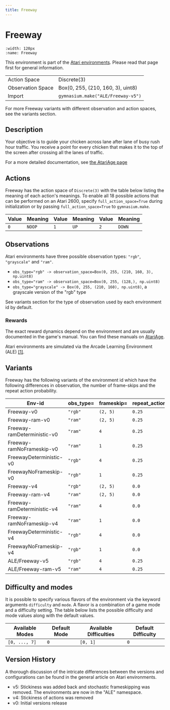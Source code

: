 ```yaml
---
title: Freeway
---
```


# Freeway

```{figure} ../_static/videos/environments/freeway.gif
:width: 120px
:name: Freeway
```

This environment is part of the <a href='..'>Atari environments</a>. Please read that page first for general information.

|   |   |
|---|---|
| Action Space | Discrete(3) |
| Observation Space | Box(0, 255, (210, 160, 3), uint8) |
| Import | `gymnasium.make("ALE/Freeway-v5")` |

For more Freeway variants with different observation and action spaces, see the variants section.

## Description

Your objective is to guide your chicken across lane after lane of busy rush hour traffic. You receive a point for every chicken that makes it to the top of the screen after crossing all the lanes of traffic.

For a more detailed documentation, see [the AtariAge page](https://atariage.com/manual_html_page.php?SoftwareLabelID=192)

## Actions

Freeway has the action space of `Discrete(3)` with the table below listing the meaning of each action's meanings.
To enable all 18 possible actions that can be performed on an Atari 2600, specify `full_action_space=True` during
initialization or by passing `full_action_space=True` to `gymnasium.make`.

| Value   | Meaning   | Value   | Meaning   | Value   | Meaning   |
|---------|-----------|---------|-----------|---------|-----------|
| `0`     | `NOOP`    | `1`     | `UP`      | `2`     | `DOWN`    |

## Observations

Atari environments have three possible observation types: `"rgb"`, `"grayscale"` and `"ram"`.

- `obs_type="rgb" -> observation_space=Box(0, 255, (210, 160, 3), np.uint8)`
- `obs_type="ram" -> observation_space=Box(0, 255, (128,), np.uint8)`
- `obs_type="grayscale" -> Box(0, 255, (210, 160), np.uint8)`, a grayscale version of the "rgb" type

See variants section for the type of observation used by each environment id by default.

### Rewards

The exact reward dynamics depend on the environment and are usually documented in the game's manual. You can
find these manuals on [AtariAge](https://atariage.com/manual_html_page.php?SoftwareLabelID=192).

Atari environments are simulated via the Arcade Learning Environment (ALE) [[1]](#1).
## Variants

Freeway has the following variants of the environment id which have the following differences in observation,
the number of frame-skips and the repeat action probability.

| Env-id                      | obs_type=   | frameskip=   | repeat_action_probability=   |
|-----------------------------|-------------|--------------|------------------------------|
| Freeway-v0                  | `"rgb"`     | `(2, 5)`     | `0.25`                       |
| Freeway-ram-v0              | `"ram"`     | `(2, 5)`     | `0.25`                       |
| Freeway-ramDeterministic-v0 | `"ram"`     | `4`          | `0.25`                       |
| Freeway-ramNoFrameskip-v0   | `"ram"`     | `1`          | `0.25`                       |
| FreewayDeterministic-v0     | `"rgb"`     | `4`          | `0.25`                       |
| FreewayNoFrameskip-v0       | `"rgb"`     | `1`          | `0.25`                       |
| Freeway-v4                  | `"rgb"`     | `(2, 5)`     | `0.0`                        |
| Freeway-ram-v4              | `"ram"`     | `(2, 5)`     | `0.0`                        |
| Freeway-ramDeterministic-v4 | `"ram"`     | `4`          | `0.0`                        |
| Freeway-ramNoFrameskip-v4   | `"ram"`     | `1`          | `0.0`                        |
| FreewayDeterministic-v4     | `"rgb"`     | `4`          | `0.0`                        |
| FreewayNoFrameskip-v4       | `"rgb"`     | `1`          | `0.0`                        |
| ALE/Freeway-v5              | `"rgb"`     | `4`          | `0.25`                       |
| ALE/Freeway-ram-v5          | `"ram"`     | `4`          | `0.25`                       |

## Difficulty and modes

It is possible to specify various flavors of the environment via the keyword arguments `difficulty` and `mode`.
A flavor is a combination of a game mode and a difficulty setting. The table below lists the possible difficulty and mode values
along with the default values.

| Available Modes   | Default Mode   | Available Difficulties   | Default Difficulty   |
|-------------------|----------------|--------------------------|----------------------|
| `[0, ..., 7]`     | `0`            | `[0, 1]`                 | `0`                  |

## Version History

A thorough discussion of the intricate differences between the versions and configurations can be found in the general article on Atari environments.

* v5: Stickiness was added back and stochastic frameskipping was removed. The environments are now in the "ALE" namespace.
* v4: Stickiness of actions was removed
* v0: Initial versions release
